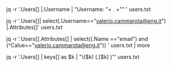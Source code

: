 jq -r '.Users[] |.Username | "Username: "+ . +"" ' users.txt

jq -r '.Users[]| select(.Username=="valerio.cammarota@eng.it") |.Attributes[]' users.txt

 jq -r '.Users[].Attributes[] | select((.Name =="email") and (^Calue=="valerio.cammarota@eng.it")) ' users.txt | more

 jq -r '.Users[] | keys[] as $k | "\($k)  \(.[$k] )"' users.txt